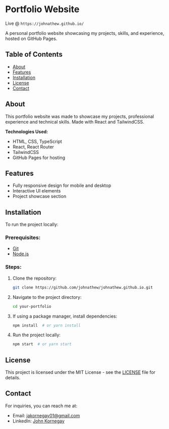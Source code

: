 # Portfolio Website

Live @ `https://johnathew.github.io/`

A personal portfolio website showcasing my projects, skills, and experience, hosted on GitHub Pages.

## Table of Contents

- [About](#about)
- [Features](#features)
- [Installation](#installation)
- [License](#license)
- [Contact](#contact)

## About

This portfolio website was made to showcase my projects, professional experience and technical skills. Made with React and TailwindCSS.

**Technologies Used:**

- HTML, CSS, TypeScript
- React, React Router
- TailwindCSS
- GitHub Pages for hosting

## Features

- Fully responsive design for mobile and desktop
- Interactive UI elements
- Project showcase section

## Installation

To run the project locally:

### Prerequisites:

- [Git](https://git-scm.com/)
- [Node.js](https://nodejs.org/)

### Steps:

1. Clone the repository:
   ```bash
   git clone https://github.com/johnathew/johnathew.github.io.git
   ```
2. Navigate to the project directory:
   ```bash
   cd your-portfolio
   ```
3. If using a package manager, install dependencies:
   ```bash
   npm install  # or yarn install
   ```
4. Run the project locally:
   ```bash
   npm start  # or yarn start
   ```

## License

This project is licensed under the MIT License - see the [LICENSE](LICENSE) file for details.

## Contact

For inquiries, you can reach me at:

- Email: jakornegay01@gmail.com
- LinkedIn: [John Kornegay](https://www.linkedin.com/in/john-kornegay-00541411b/)
